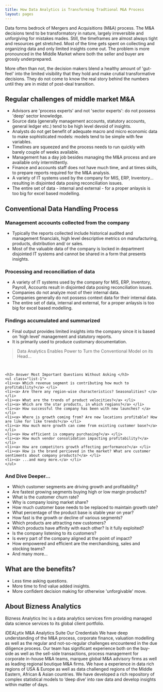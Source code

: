 ```yaml
---
title: How Data Analytics is Transforming Tradtional M&A Process
layout: pages
---
```


<section id="content">
<div class="container">

<div class="row">

   <p>
   Data forms bedrock of Mergers and Acquisitions (M&A) process. The M&A decisions tend to be transformatory in nature, largely irreversible and unforgiving for mistakes mades. Still, the timeframes are almost always tight and resources get stretched. Most of the time gets spent on collecting and organizing data and only limited insights come out. The problem is more pronounced in the Middle Market where both the seller and buyer are grossly underprepared.
   </p>

   <p>
   More often than not, the decision makers blend a healthy amount of 'gut-feel' into the limited visibility that they hold and make crutial transformative decisions. They do not come to know the real story behind the numbers until they are in midst of post-deal transition.
   </p>

</div>

<div class="row">
         
  <h2> Regular challenges of middle market M&A </h2>
  <ul class="list-1">
  <li> <a> Advisors are 'process experts' and not 'sector experts': do not possess 'deep' sector knowledge. </a> </li>
  <li> <a> Source data (generally management accounts, statutory accounts, general ledger etc.) tend to be high level devoid of insights. </a> </li> 
  <li> <a> Analysts do not get benefit of adequate macro and micro economic data to make sophisticated models: models tend to be simple with few variables. </a> </li>
  <li> <a> Timelines are squeezed and the process needs to run quickly with barely couple of weeks available.  </a> </li>
  <li> <a> Management has a day job besides managing the M&A process and are available only intermittently. </a> </li>
  <li> <a> Finance and accounts staff does not have much time, and at times skills, to prepare reports required for the M&A analysis. </a> </li>
  <li> <a> A variety of IT systems used by the company for MIS, ERP, Inventory... resulting in disjointed data posing reconciliation issues. </a> </li>
  <li> <a> The entire set of data - internal and external - for a proper anlaysis is too big for excel based modelling. </a> </li>
  </ul>

</div>

<div class="row">

  <h2> Conventional Data Handling Process </h2>
  <h3> Management accounts collected from the company </h3>

  <ul class="list-1">
  <li><a> Typically the reports collected include historical audited and management financials, high level descriptive metrics on manufacturing, products, distribution and/ or sales. </a> </li> 
  <li><a> Most of the valuable data of the company is locked in department disjointed IT systems and cannot be shared in a form that presents insights. </a> </li>
  </ul>

</div>


<div class="row">

   <h3> Processing and reconciliation of data </h3>

   <ul class="list-1">

   <li><a> A variety of IT systems used by the company for MIS, ERP, Inventory, Payroll, Accounts result in disjointed data posing reconciliation issues.
   <li><a> Companies do not analyze most of their internal data.</a> </li>
   <li><a> Companies generally do not possess context data for their internal data. </a> </li>
   <li><a> The entire set of data, internal and external, for a proper anlaysis is too big for excel based modelling. </a> </li>
   </ul>


   <h3> Findings accumulated and summarized </h3>
   <ul class="list-1">
   <li><a> Final output provides limited insights into the company since it is based on 'high level' management and statutory reports.</a> </li>
   <li><a> It is primarily used to produce customary documentation.</a> </li>
   </ul>

</div>


<blockquote class="bq1"> Data Analytics Enables Power to Turn the Conventional Model on its Head... </blockquote>
<br>

<div class="row">

    <h3> Answer Most Important Questions Without Asking </h3>
    <ul class="list-1">
    <li><a> Which revenue segment is contributing how much to profitability?</a> </li>
    <li><a> Are there any region-wise characteristics? Seasonalities? </a> </li>
    <li><a> What are the trends of product velocities?</a> </li>
    <li><a> Which are the star products, in which regions?</a> </li>
    <li><a> How successful the company has been with new launches? </a> </li>
    <li><a> Where is growth coming from? Are new locations profitable? How are like for like trends?</a> </li>
    <li><a> How much more growth can come from existing customer base?</a> </li>
    <li><a> How efficient is company purchasing?</a> </li>
    <li><a> How much vendor consolidation impacting profitability?</a> </li>
    <li><a> How are competitors growth affecting performance?</a> </li>
    <li><a> How is the brand percieved in the market? What are customer sentiments about company products?</a> </li> 
    <li><a> ...and many more.</a> </li>
    </ul>

</div>

<div class="row">

   <h3> And Dive Deeper... </h3>
   <ul class="list-1">
   <li><a> Which customer segments are driving growth and profitability?</a> </li>
   <li><a> Are fastest growing segments buying high or low margin products?</a> </li>
   <li><a> What is the customer churn rate?</a> </li>
   <li><a> Why is company losing market share?</a> </li>
   <li><a> How much customer base needs to be replaced to maintain growth rate?</a> </li>
   <li><a> What percentage of the product base is stable year on year?</a> </li>
   <li><a> How fast is the growth or decline of various segments?</a> </li>
   <li><a> Which products are attracting new customers?</a> </li>
   <li><a> Which products have affinity with each other? Is it fully exploited?</a> </li>
   <li><a> Is the company listening to its customers?</a> </li>
   <li><a> Is every part of the company aligned at the point of impact?</a> </li>
   <li><a> How empowered and efficient are the merchandising, sales and stocking teams?</a> </li>
   <li><a> And many more...</a> </li>
   </ul>

</div>

<div class="row">

 <h2> What are the benefits? </h2>
 <ul class="list-1">
 <li><a> Less time asking questions.</a> </li>
 <li><a> More time to find value added insights.</a> </li>
 <li><a> More confident decision making for otherwise 'unforgivable' move.</a> </li> 
 </ul>

</div>
</div>
</section>


<article class="content_gray offset__1">
<div class="container">
<div class="row">
<div class="grid_12">

   <h2> About Bizness Analytics </h2>
   Bizness Analytics Inc is a data analytics services firm providing managed data science services to its global client portfolio.

   iDEALytix M&A Analytics Suite
   Our Credentials
   We have deep understanding of the M&A process, corporate finance, valuation modelling as well as the regular and not-so-regular challenges encountered in the due diligence process.
   Our team has significant experience both on the buy-side as well as the sell-side transactions, process management for corporate in-house M&A teams, marquee global M&A advisory firms as well as leading regional boutique M&A firms.
   We have a experience in data rich regions of USA & Europe as well as data challenged regions of the Middle Eastern, African & Asian countries.
   We have developed a rich repository of complex statistical models to ‘deep dive’ into raw data and develop insights within matter of days.

</div>
</div>
</div>
</article>
